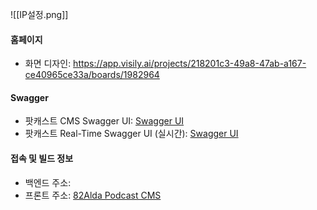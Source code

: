 
![[IP설정.png]]

#### 홈페이지
- 화면 디자인: https://app.visily.ai/projects/218201c3-49a8-47ab-a167-ce40965ce33a/boards/1982964

#### Swagger
- 팟캐스트 CMS Swagger UI: [Swagger UI](http://192.168.1.13:7591/webjars/swagger-ui/index.html)
- 팟캐스트 Real-Time Swagger UI (실시간): [Swagger UI](https://apidev.82alda.co.kr:4000/api-docs)

#### 접속 및 빌드 정보
- 백엔드 주소: 
- 프론트 주소: [82Alda Podcast CMS](http://16.184.28.20:8282/login)

